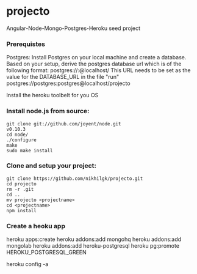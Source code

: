 projecto
========

Angular-Node-Mongo-Postgres-Heroku seed project

### Prerequistes
Postgres: Install Postgres on your local machine and create a database. Based on your setup, derive the postgres database url which is of the following format:
	postgres://<user>:<password>@localhost/<database>
This URL needs to be set as the value for the DATABASE_URL in the file "run"
	postgres://postgres:postgres@localhost/projecto

Install the heroku toolbelt for you OS

### Install node.js from source:
	git clone git://github.com/joyent/node.git
	v0.10.3
	cd node/
	./configure 
	make
	sudo make install

### Clone and setup your project:
	git clone https://github.com/nikhilgk/projecto.git
	cd projecto 
	rm -r .git
	cd ..
	mv projecto <projectname>
	cd <projectname>
	npm install

### Create a heoku app 

heroku apps:create <projectname>
heroku addons:add mongohq 
heroku addons:add mongolab
heroku addons:add heroku-postgresql
heroku pg:promote HEROKU_POSTGRESQL_GREEN

heroku config -a <projectname>

